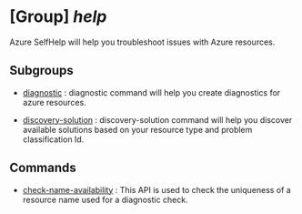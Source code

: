 # [Group] _help_

Azure SelfHelp will help you troubleshoot issues with Azure resources.

## Subgroups

- [diagnostic](/Commands/help/diagnostic/readme.md)
: diagnostic command will help you create diagnostics for azure resources.

- [discovery-solution](/Commands/help/discovery-solution/readme.md)
: discovery-solution command will help you discover available solutions based on your resource type and problem classification Id.

## Commands

- [check-name-availability](/Commands/help/_check-name-availability.md)
: This API is used to check the uniqueness of a resource name used for a diagnostic check.
